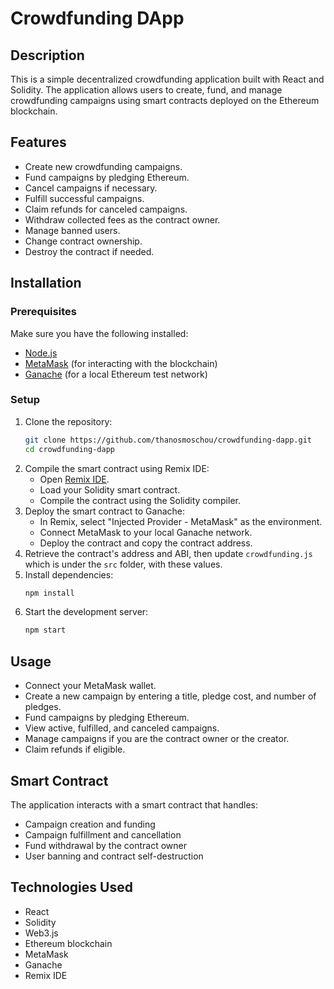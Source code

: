 # Crowdfunding DApp

## Description
This is a simple decentralized crowdfunding application built with React and Solidity. The application allows users to create, fund, and manage crowdfunding campaigns using smart contracts deployed on the Ethereum blockchain.

## Features
- Create new crowdfunding campaigns.
- Fund campaigns by pledging Ethereum.
- Cancel campaigns if necessary.
- Fulfill successful campaigns.
- Claim refunds for canceled campaigns.
- Withdraw collected fees as the contract owner.
- Manage banned users.
- Change contract ownership.
- Destroy the contract if needed.

## Installation

### Prerequisites
Make sure you have the following installed:
- [Node.js](https://nodejs.org/)
- [MetaMask](https://metamask.io/) (for interacting with the blockchain)
- [Ganache](https://trufflesuite.com/ganache/) (for a local Ethereum test network)

### Setup
1. Clone the repository:
   ```bash
   git clone https://github.com/thanosmoschou/crowdfunding-dapp.git
   cd crowdfunding-dapp
   ```
2. Compile the smart contract using Remix IDE:
   - Open [Remix IDE](https://remix.ethereum.org/).
   - Load your Solidity smart contract.
   - Compile the contract using the Solidity compiler.
3. Deploy the smart contract to Ganache:
   - In Remix, select "Injected Provider - MetaMask" as the environment.
   - Connect MetaMask to your local Ganache network.
   - Deploy the contract and copy the contract address.
4. Retrieve the contract's address and ABI, then update `crowdfunding.js` which is under the `src` folder, with these values.
5. Install dependencies:
   ```bash
   npm install
   ```
6. Start the development server:
   ```bash
   npm start
   ```

## Usage
- Connect your MetaMask wallet.
- Create a new campaign by entering a title, pledge cost, and number of pledges.
- Fund campaigns by pledging Ethereum.
- View active, fulfilled, and canceled campaigns.
- Manage campaigns if you are the contract owner or the creator.
- Claim refunds if eligible.

## Smart Contract
The application interacts with a smart contract that handles:
- Campaign creation and funding
- Campaign fulfillment and cancellation
- Fund withdrawal by the contract owner
- User banning and contract self-destruction

## Technologies Used
- React
- Solidity
- Web3.js
- Ethereum blockchain
- MetaMask
- Ganache
- Remix IDE

